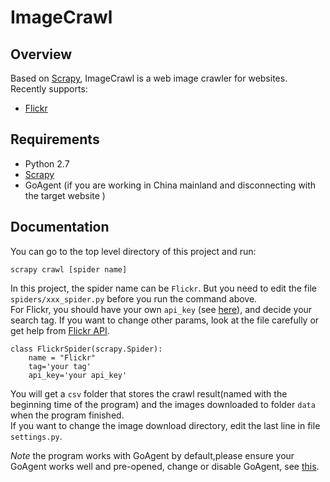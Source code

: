 # ImageCrawl

## Overview
Based on [Scrapy](https://github.com/scrapy/scrapy), ImageCrawl is a web image crawler for websites.   
Recently supports:  

* [Flickr](https://www.flickr.com/)  

## Requirements  
* Python 2.7
* [Scrapy](http://scrapy.org/)
* GoAgent (if you are working in China mainland and disconnecting with the target website )

## Documentation
You can go to the top level directory of this project and run:  

    scrapy crawl [spider name]

In this project, the spider name can be `Flickr`. But you need to edit the file `spiders/xxx_spider.py` before you run the command above.  
For Flickr, you should have your own `api_key` (see [here](https://www.flickr.com/services/apps/create/apply/)), and decide your search tag. If you want to change other params, look at the file carefully or get help from [Flickr API](https://www.flickr.com/services/api/). 

    class FlickrSpider(scrapy.Spider):
        name = "Flickr"
        tag='your tag'
        api_key='your api_key'

You will get a `csv` folder that stores the crawl result(named with the beginning time of the program) and the images downloaded to folder `data` when the program finished.  
If you want to change the image download directory, edit the last line in file `settings.py`.  

*Note* the program works with GoAgent by default,please ensure your GoAgent works well and pre-opened, change or disable GoAgent, see [this](http://snipplr.com/view/74665/using-goagent-agent-in-scrapy/).